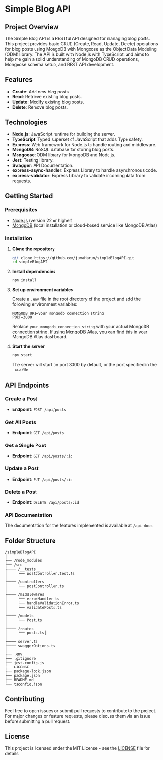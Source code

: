 # Simple Blog API

## Project Overview

The Simple Blog API is a RESTful API designed for managing blog posts. This project provides basic CRUD (Create, Read, Update, Delete) operations for blog posts using MongoDB with Mongoose as the Object Data Modeling (ODM) library. The API is built with Node.js with TypeScript, and aims to help me gain a solid understanding of MongoDB CRUD operations, Mongoose schema setup, and REST API development.

## Features

- **Create**: Add new blog posts.
- **Read**: Retrieve existing blog posts.
- **Update**: Modify existing blog posts.
- **Delete**: Remove blog posts.

## Technologies

- **Node.js**: JavaScript runtime for building the server.
- **TypeScript**: Typed superset of JavaScript that adds Type safety.
- **Express**: Web framework for Node.js to handle routing and middleware.
- **MongoDB**: NoSQL database for storing blog posts.
- **Mongoose**: ODM library for MongoDB and Node.js.
- **Jest**: Testing library.
- **Swagger**: API Documentation.
- **express-async-handler**: Express Library to handle asynchronous code.
- **express-validator**: Express Library to validate incoming data from requests.

## Getting Started

### Prerequisites

- [Node.js](https://nodejs.org/) (version 22 or higher)
- [MongoDB](https://www.mongodb.com/) (local installation or cloud-based service like MongoDB Atlas)

### Installation

1. **Clone the repository**

   ```bash
   git clone https://github.com/jumaHarun/simpleBlogAPI.git
   cd simpleBlogAPI
   ```

2. **Install dependencies**

   ```bash
   npm install
   ```

3. **Set up environment variables**

   Create a `.env` file in the root directory of the project and add the following environment variables:

   ```.env
   MONGODB_URI=your_mongodb_connection_string
   PORT=3000
   ```

   Replace `your_mongodb_connection_string` with your actual MongoDB connection string. If using MongoDB Atlas, you can find this in your MongoDB Atlas dashboard.

4. **Start the server**

   ```bash
   npm start
   ```

   The server will start on port 3000 by default, or the port specified in the `.env` file.

## API Endpoints

### Create a Post

- **Endpoint**: `POST /api/posts`

### Get All Posts

- **Endpoint**: `GET /api/posts`

### Get a Single Post

- **Endpoint**: `GET /api/posts/:id`

### Update a Post

- **Endpoint**: `PUT /api/posts/:id`

### Delete a Post

- **Endpoint**: `DELETE /api/posts/:id`

### API Documentation

The documentation for the features implemented is available at `/api-docs`

## Folder Structure

```text
/simpleBlogAPI
│
├── /node_modules
├── /src
├──── /__tests__
│     └── postController.test.ts
│
├──── /controllers
│     └── postController.ts
│
├──── /middlewares
│     └── errorHandler.ts
│     └── handleValidationError.ts
│     └── validatePosts.ts
│
├──── /models
│     └── Post.ts
│
├──── /routes
│     └── posts.ts│
│
├──── server.ts
├──── swaggerOptions.ts
│
├── .env
├── .gitignore
├── jest.config.js
├── LICENSE
├── package-lock.json
├── package.json
├── README.md
└── tsconfig.json
```

## Contributing

Feel free to open issues or submit pull requests to contribute to the project. For major changes or feature requests, please discuss them via an issue before submitting a pull request.

## License

This project is licensed under the MIT License - see the [LICENSE](LICENSE) file for details.
